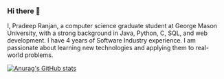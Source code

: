 ### Hi there 👋


I, Pradeep Ranjan, a computer science graduate student at George Mason University, with a strong background in Java, Python, C, SQL, and web development. I have 4 years of Software Industry experience. I am passionate about learning new technologies and applying them to real-world problems.

[![Anurag's GitHub stats](https://github-readme-stats.vercel.app/api?username=Pradeep)](https://github.com/anuraghazra/github-readme-stats)

